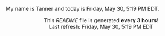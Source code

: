 My name is Tanner and today is Friday, May 30, 5:19 PM EDT.

<p align="center">This <i>README</i> file is generated <b>every 3 hours</b>!</br>Last refresh: Friday, May 30, 5:19 PM EDT<br /></p>
